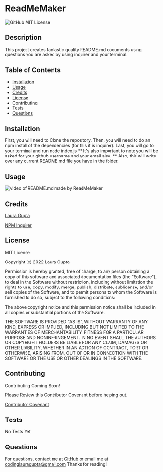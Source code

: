 # ReadMeMaker  

![GitHub MIT License](https://img.shields.io/badge/license-MIT-blue)

## Description  

This project creates fantastic quality README.md documents using questions you are asked by using inquirer and your terminal.  

## Table of Contents   

* [Installation](#installation)
* [Usage](#usage)
* [Credits](#credits)
* [License](#license)
* [Contributing](#contributing)
* [Tests](#tests)
* [Questions](#questions)

## Installation

First, you will need to Clone the repository. Then, you will need to do an npm install of the dependencies (for this it is inquirer). Last, you will go to your terminal and run node index.js ** It's also important to note you will be asked for your github username and your email also. ** Also, this will write over any current README.md file you have in the folder.

## Usage 

![video of README.md made by ReadMeMaker](https://watch.screencastify.com/v/aJA8hUvhmn79EhLKwnsX)

## Credits
[Laura Gupta](https://github.com/lauragupta)

[NPM Inquirer](https://www.npmjs.com/package/inquirer)

## License
MIT License

Copyright (c) 2022 Laura Gupta

Permission is hereby granted, free of charge, to any person obtaining a copy
of this software and associated documentation files (the "Software"), to deal
in the Software without restriction, including without limitation the rights
to use, copy, modify, merge, publish, distribute, sublicense, and/or sell
copies of the Software, and to permit persons to whom the Software is
furnished to do so, subject to the following conditions:

The above copyright notice and this permission notice shall be included in all
copies or substantial portions of the Software.

THE SOFTWARE IS PROVIDED "AS IS", WITHOUT WARRANTY OF ANY KIND, EXPRESS OR
IMPLIED, INCLUDING BUT NOT LIMITED TO THE WARRANTIES OF MERCHANTABILITY,
FITNESS FOR A PARTICULAR PURPOSE AND NONINFRINGEMENT. IN NO EVENT SHALL THE
AUTHORS OR COPYRIGHT HOLDERS BE LIABLE FOR ANY CLAIM, DAMAGES OR OTHER
LIABILITY, WHETHER IN AN ACTION OF CONTRACT, TORT OR OTHERWISE, ARISING FROM,
OUT OF OR IN CONNECTION WITH THE SOFTWARE OR THE USE OR OTHER DEALINGS IN THE
SOFTWARE.

## Contributing
Contributing Coming Soon!

Please Review this Contributor Covenant before helping out. 

[Contributor Covenant](https://www.contributor-covenant.org/) 

## Tests

No Tests Yet

## Questions 
For questions, contact me at [GitHub](https://github.com/lauragupta) or email me at <codinglauragupta@gmail.com>
Thanks for reading!